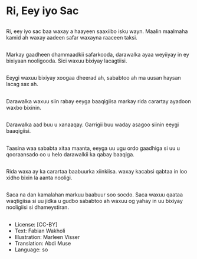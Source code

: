 # Ri, Eey iyo Sac

##
Ri, eey iyo sac baa waxay a haayeen saaxiibo isku wayn. Maalin maalmaha kamid ah waxay aadeen safar waxayna raaceen taksi.

##
Markay gaadheen dhammaadkii safarkooda, darawalka ayaa weyiiyay in ey bixiyaan nooligooda. Sici waxuu bixiyay lacagtiisi.

##
Eeygi waxuu bixiyay xoogaa dheerad ah, sababtoo ah ma uusan haysan lacag sax ah.

##
Darawalka waxuu siin rabay eeyga baaqigiisa markay rida carartay ayadoon waxbo bixinin.

##
Darawalka aad buu u xanaaqay. Garrigii buu waday asagoo siinin eeygi baaqigiisi.

##
Taasina waa sababta xitaa maanta, eeyga uu ugu ordo gaadhiga si uu u qooraansado oo u helo darawalkii ka qabay baaqiga.

##
Rida waxa ay ka carartaa baabuurka xiinkiisa. waxay kacabsi qabtaa in loo xidho bixin la aanta nooligi.

##
Saca na dan kamalahan markuu baabuur soo socdo. Saca waxuu qaataa waqtigiisa si uu jidka u gudbo sababtoo ah waxuu og yahay in uu bixiyay nooligiisi si dhameystiran.

##
* License: [CC-BY]
* Text: Fabian Wakholi
* Illustration: Marleen Visser
* Translation: Abdi Muse
* Language: so
